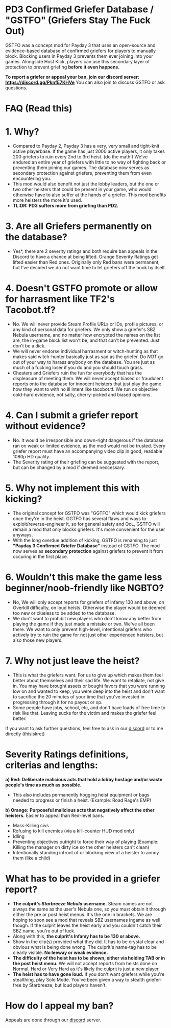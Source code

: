 # PD3 Confirmed Griefer Database / "GSTFO" (Griefers Stay The Fuck Out)
GSTFO was a concept mod for Payday 3 that uses an open-source and evidence-based database of confirmed griefers for players to manually block. Blocking users in Payday 3 prevents them ever joining into your games.
Alongside Host Kick, players can use this secondary layer of protection to prevent griefing **before it even happens.**

**To report a griefer or appeal your ban, join our discord server: https://discord.gg/PknfE7KHVe**
You can also join to discuss GSTFO or ask questions. 

# FAQ (Read this)

# 1. Why?
* Compared to Payday 2, Payday 3 has a very, very small and tight-knit active playerbase. If the game has just 2000 active players, it only takes 200 griefers to ruin every 2nd to 3rd heist. (do the math!) We've endured an entire year of griefers with little to no way of fighting back or preventing them joining our games. The database now serves as secondary protection against griefers, preventing them from even encountering you.
* This mod would also benefit not just the lobby leaders, but the one or two other heisters that could be present in your game, who would otherwise have to also suffer at the hands of a griefer. This mod benefits more heisters the more it's used.
* **TL:DR: PD3 suffers more from griefing than PD2.**

# 3. Are all Griefers permanently on the database?
* Yes*, there are 2 severity ratings and both require ban appeals in the Discord to have a chance at being lifted. Orange Severity Ratings get lifted easier than Red ones.
Originally only Red bans were permanent, but I've decided we do not want time to let griefers off the hook by itself.

# 4. Doesn't GSTFO promote or allow for harrasment like TF2's Tacobot.tf?
* No. We will never provide Steam Profile URLs or IDs, profile pictures, or any kind of personal data for griefers. We only show a griefer's SBZ Nebula username, and no matter how encrypted the names on the list are, the in-game block list won't be, and that can't be prevented. Just don't be a dick.
* We will never endorse individual harrasment or witch-hunting as that makes said witch-hunter basically just as sad as the griefer. Do *NOT* go out of your way to harass anybody on the database. You are just as much of a fucking loser if you do and you should touch grass.
* Cheaters and Griefers ruin the fun for everybody that has the displeasure of meeting them. We will never accept biased or fraudulent reports onto the database for innocent heisters that just play the game how they want to with no ill intent like tacobot.tf. We run on objective cold-hard evidence, not salty, cherry-picked and biased opinions.

# 4. Can I submit a griefer report without evidence?
* No. It would be irresponsible and down-right dangerous if the database ran on weak or limited evidence, as the mod would not be trusted. Every griefer report must have an accompanying video clip in good, readable 1080p HD quality.
* The Severity rating of their griefing can be suggested with the report, but can be changed by a mod if deemed neccessary.

# 5. Why not implement this with kicking?
* The original concept for GSTFO was "GGTFO" which would kick griefers once they're in the heist. GGTFO has several flaws and ways to exploit/reverse-engineer it, so for general safety and QoL, GSTFO will remain a mod that only blocks griefers. It's more convenient for the user anyways.
* With the long overdue addition of kicking, GSTFO is renaming to just **"Payday 3 Confirmed Griefer Database"** instead of GSTFO. The mod now serves as **secondary protection** against griefers to prevent it from occuring in the first place.

# 6. Wouldn't this make the game less beginner/noob-friendly like NGBTO?
* No, We will only accept reports for griefers of infamy 130 and above, on Overkill difficulty, on loud heists. Otherwise the player would be deemed too new or clueless to be added to the database.
* We don't want to prohibit new players who don't know any better from playing the game if they just made a mistake or two. We've all been there. We want to only prevent high-level, intentional griefers who actively try to ruin the game for not just other experienced heisters, but also those new players.

# 7. Why not just leave the heist?
* This is what the griefers want. For us to give up which makes them feel better about themselves and their sad life. We want to retaliate, not give in. You may have brought assets or bought favors that you were running low on and wanted to keep, you were deep into the heist and don't want to sacrifice the 20 minutes of your time that you've invested in progressing through it for no payout or xp. 
* Some people have jobs, school, etc, and don't have loads of free time to risk like that. Leaving sucks for the victim and makes the griefer feel better. 

If you want to ask further questions, feel free to ask in our [discord](https://discord.gg/PknfE7KHVe) or to me directly (thisiskret)

# Severity Ratings definitions, criterias and lengths:

**a) Red:** 
**Deliberate malicious acts that hold a lobby hostage and/or waste people's time as much as possible.**
* This also includes permanently hogging heist equipment or bags needed to progress or finish a heist. (Example: Road Rage's EMP)

**b) Orange:** 
**Purposeful malicious acts that negatively affect the other heisters.** Easier to appeal than Red-level bans.
* Mass-Killing civs
* Refusing to kill enemies (via a kill-counter HUD mod only)
* Idling
* Preventing objectives outright to force their way of playing (Example: Killing the manager on dirty ice so the other heisters can't clean)
* Intentionally standing infront of or blocking view of a heister to annoy them (like a child)

# What has to be provided in a griefer report?
* **The culprit's *Starbreeze Nebula* username.** Steam names are not always the same as the user's Nebula one, so you must obtain it through either the pre or post heist menus. It's the one in brackets. We are hoping to soon see a mod that reveals SBZ usernames ingame as well though.
If the culprit leaves the heist early and you couldn't catch their SBZ name, you're out of luck.
* Along with this, **the culprit's Infamy has to be 130 or above.**
* Show in the clip(s) provided what they did. It has to be crystal clear and obvious what is being done wrong. The culprit's name-tag has to be clearly visible. **No leeway or weak evidence.**
* **The difficulty of the heist has to be shown, either via holding TAB or in the post heist menu.** We will not accept reports from heists done on Normal, Hard or Very Hard as it's likely the culprit is just a new player.
* **The heist has to have gone loud.** If you don't want griefers while you're stealthing, play Solo Mode. You've been given a way to stealth griefer-free by Starbreeze, but loud players haven't.

# How do I appeal my ban?
Appeals are done through our [discord](https://discord.gg/PknfE7KHVe) server. 
